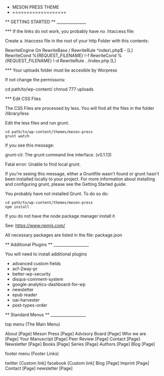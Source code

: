 * MESON PRESS THEME
* ===================

** GETTING STARTED
** _______________

*** If the links do not work, you probably have no .htaccess file:

Create a .htaccess file in the root of your http Folder with this contents:

<IfModule mod_rewrite.c>
	RewriteEngine On
	RewriteBase /
	RewriteRule ^index\.php$ - [L]
	RewriteCond %{REQUEST_FILENAME} !-f
	RewriteCond %{REQUEST_FILENAME} !-d
	RewriteRule . /index.php [L]
</IfModule>

*** Your uploads folder must be accesible by Worpress

If not change the permissons:

cd path/to/wp-content/
chmod 777 uploads

*** Edit CSS Files

The CSS Files are processed by less. You will find all the files in the folder /library/less

Edit the less files and run grunt. 

	cd path/to/wp-content/themes/meson-press
	grunt watch

If you see this message:

grunt-cli: The grunt command line interface. (v0.1.13)

Fatal error: Unable to find local grunt.

If you're seeing this message, either a Gruntfile wasn't found or grunt
hasn't been installed locally to your project. For more information about
installing and configuring grunt, please see the Getting Started guide:

You probably have not installed Grunt. To do so do:

	cd path/to/wp-content/themes/meson-press
	npm install

If you do not have the node package manager install it

See: https://www.npmjs.com/

All necessary packages are listed in the file: package.json

** Additional Plugins
** __________________

You will need to install additional plugins
- advanced custom fields
- acf-2way-pr
- better-wp-security
- disqus-comment-system
- google-analytics-dashboard-for-wp
- newsletter
- epub reader
- oai-harvester
- post-types-order


** Standard Menus
** __________________

top menu (The Main Menu)

About				[Page]
	Meson Press 	[Page]
	Advisory Board 	[Page]
	Who we are 		[Page]
	Your Manuscript [Page]
	Peer Review 	[Page]
	Contact			[Page]
	Newsletter 		[Page]
Books				[Page]
Series				[Page]
Authors				[Page]
Blog 				[Page]

footer menu (Footer Links)

twitter				[Custom link]
facebook			[Custom link]
Blog				[Page]
Imprint 			[Page]
Contact				[Page]
newsletter 			[Page]

